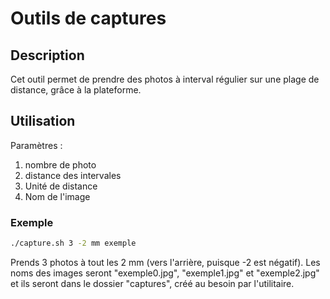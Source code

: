 # Outils de captures

## Description
Cet outil permet de prendre des photos à interval régulier sur une plage de distance, grâce à la plateforme.

## Utilisation
Paramètres :
1. nombre de photo
2. distance des intervales
3. Unité de distance
4. Nom de l'image
### Exemple
```bash
./capture.sh 3 -2 mm exemple
```
Prends 3 photos à tout les 2 mm (vers l'arrière, puisque -2 est négatif). Les noms des images seront "exemple0.jpg", "exemple1.jpg" et "exemple2.jpg" et ils seront dans le dossier "captures", créé au besoin par l'utilitaire.